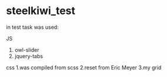 # steelkiwi_test

in test task was used:

JS
1. owl-slider
2. jquery-tabs

css
1.was compiled from scss 
2.reset from Eric Meyer
3.my grid
